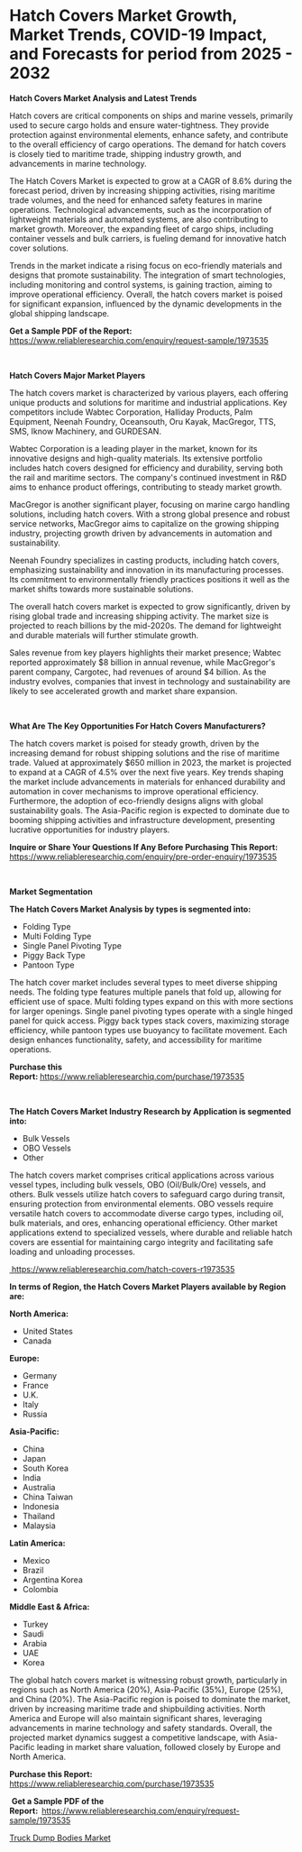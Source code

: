 <p><h1>Hatch Covers Market Growth, Market Trends, COVID-19 Impact, and Forecasts for period from 2025 - 2032</h1></p><p><strong>Hatch Covers Market Analysis and Latest Trends</strong></p>
<p><p>Hatch covers are critical components on ships and marine vessels, primarily used to secure cargo holds and ensure water-tightness. They provide protection against environmental elements, enhance safety, and contribute to the overall efficiency of cargo operations. The demand for hatch covers is closely tied to maritime trade, shipping industry growth, and advancements in marine technology.</p><p>The Hatch Covers Market is expected to grow at a CAGR of 8.6% during the forecast period, driven by increasing shipping activities, rising maritime trade volumes, and the need for enhanced safety features in marine operations. Technological advancements, such as the incorporation of lightweight materials and automated systems, are also contributing to market growth. Moreover, the expanding fleet of cargo ships, including container vessels and bulk carriers, is fueling demand for innovative hatch cover solutions.</p><p>Trends in the market indicate a rising focus on eco-friendly materials and designs that promote sustainability. The integration of smart technologies, including monitoring and control systems, is gaining traction, aiming to improve operational efficiency. Overall, the hatch covers market is poised for significant expansion, influenced by the dynamic developments in the global shipping landscape.</p></p>
<p><strong>Get a Sample PDF of the Report:&nbsp;</strong> <a href="https://www.reliableresearchiq.com/enquiry/request-sample/1973535?utm_campaign=3513&utm_medium=2&utm_source=Github&utm_content=ia&utm_term=11042025&utm_id=hatch-covers">https://www.reliableresearchiq.com/enquiry/request-sample/1973535</a></p>
<p>&nbsp;</p>
<p><strong>Hatch Covers Major Market Players</strong></p>
<p><p>The hatch covers market is characterized by various players, each offering unique products and solutions for maritime and industrial applications. Key competitors include Wabtec Corporation, Halliday Products, Palm Equipment, Neenah Foundry, Oceansouth, Oru Kayak, MacGregor, TTS, SMS, Iknow Machinery, and GURDESAN.</p><p>Wabtec Corporation is a leading player in the market, known for its innovative designs and high-quality materials. Its extensive portfolio includes hatch covers designed for efficiency and durability, serving both the rail and maritime sectors. The company's continued investment in R&D aims to enhance product offerings, contributing to steady market growth.</p><p>MacGregor is another significant player, focusing on marine cargo handling solutions, including hatch covers. With a strong global presence and robust service networks, MacGregor aims to capitalize on the growing shipping industry, projecting growth driven by advancements in automation and sustainability.</p><p>Neenah Foundry specializes in casting products, including hatch covers, emphasizing sustainability and innovation in its manufacturing processes. Its commitment to environmentally friendly practices positions it well as the market shifts towards more sustainable solutions.</p><p>The overall hatch covers market is expected to grow significantly, driven by rising global trade and increasing shipping activity. The market size is projected to reach billions by the mid-2020s. The demand for lightweight and durable materials will further stimulate growth.</p><p>Sales revenue from key players highlights their market presence; Wabtec reported approximately $8 billion in annual revenue, while MacGregor's parent company, Cargotec, had revenues of around $4 billion. As the industry evolves, companies that invest in technology and sustainability are likely to see accelerated growth and market share expansion.</p></p>
<p>&nbsp;</p>
<p><strong>What Are The Key Opportunities For Hatch Covers Manufacturers?</strong></p>
<p><p>The hatch covers market is poised for steady growth, driven by the increasing demand for robust shipping solutions and the rise of maritime trade. Valued at approximately $650 million in 2023, the market is projected to expand at a CAGR of 4.5% over the next five years. Key trends shaping the market include advancements in materials for enhanced durability and automation in cover mechanisms to improve operational efficiency. Furthermore, the adoption of eco-friendly designs aligns with global sustainability goals. The Asia-Pacific region is expected to dominate due to booming shipping activities and infrastructure development, presenting lucrative opportunities for industry players.</p></p>
<p><strong>Inquire or Share Your Questions If Any Before Purchasing This Report:</strong> <a href="https://www.reliableresearchiq.com/enquiry/pre-order-enquiry/1973535?utm_campaign=3513&utm_medium=2&utm_source=Github&utm_content=ia&utm_term=11042025&utm_id=hatch-covers">https://www.reliableresearchiq.com/enquiry/pre-order-enquiry/1973535</a></p>
<p>&nbsp;</p>
<p><strong>Market Segmentation</strong></p>
<p><strong>The Hatch Covers Market Analysis by types is segmented into:</strong></p>
<p><ul><li>Folding Type</li><li>Multi Folding Type</li><li>Single Panel Pivoting Type</li><li>Piggy Back Type</li><li>Pantoon Type</li></ul></p>
<p><p>The hatch cover market includes several types to meet diverse shipping needs. The folding type features multiple panels that fold up, allowing for efficient use of space. Multi folding types expand on this with more sections for larger openings. Single panel pivoting types operate with a single hinged panel for quick access. Piggy back types stack covers, maximizing storage efficiency, while pantoon types use buoyancy to facilitate movement. Each design enhances functionality, safety, and accessibility for maritime operations.</p></p>
<p><strong>Purchase this Report:&nbsp;</strong><a href="https://www.reliableresearchiq.com/purchase/1973535?utm_campaign=3513&utm_medium=2&utm_source=Github&utm_content=ia&utm_term=11042025&utm_id=hatch-covers">https://www.reliableresearchiq.com/purchase/1973535</a></p>
<p>&nbsp;</p>
<p><strong>The Hatch Covers Market Industry Research by Application is segmented into:</strong></p>
<p><ul><li>Bulk Vessels</li><li>OBO Vessels</li><li>Other</li></ul></p>
<p><p>The hatch covers market comprises critical applications across various vessel types, including bulk vessels, OBO (Oil/Bulk/Ore) vessels, and others. Bulk vessels utilize hatch covers to safeguard cargo during transit, ensuring protection from environmental elements. OBO vessels require versatile hatch covers to accommodate diverse cargo types, including oil, bulk materials, and ores, enhancing operational efficiency. Other market applications extend to specialized vessels, where durable and reliable hatch covers are essential for maintaining cargo integrity and facilitating safe loading and unloading processes.</p></p>
<p><a href="https://www.reliableresearchiq.com/hatch-covers-r1973535?utm_campaign=3513&utm_medium=2&utm_source=Github&utm_content=ia&utm_term=11042025&utm_id=hatch-covers">&nbsp;https://www.reliableresearchiq.com/hatch-covers-r1973535</a></p>
<p><strong>In terms of Region, the Hatch Covers Market Players available by Region are:</strong></p>
<p>
    <p> <strong> North America: </strong>
        <ul>
            <li>United States</li>
            <li>Canada</li>
        </ul>
        </p> 
    <p> <strong> Europe: </strong>
        <ul>
            <li>Germany</li>
            <li>France</li>
            <li>U.K.</li>
            <li>Italy</li>
            <li>Russia</li>
        </ul>
        </p> 
    <p> <strong> Asia-Pacific: </strong>
        <ul>
            <li>China</li>
            <li>Japan</li>
            <li>South Korea</li>
            <li>India</li>
            <li>Australia</li>
            <li>China Taiwan</li>
            <li>Indonesia</li>
            <li>Thailand</li>
            <li>Malaysia</li>
        </ul>
        </p> 
    <p> <strong> Latin America: </strong>
        <ul>
            <li>Mexico</li>
            <li>Brazil</li>
            <li>Argentina Korea</li>
            <li>Colombia</li>
        </ul>
        </p> 
    <p> <strong> Middle East & Africa: </strong>
        <ul>
            <li>Turkey</li>
            <li>Saudi</li>
            <li>Arabia</li>
            <li>UAE</li>
            <li>Korea</li>
        </ul>
    </p>
    </p>
<p><p>The global hatch covers market is witnessing robust growth, particularly in regions such as North America (20%), Asia-Pacific (35%), Europe (25%), and China (20%). The Asia-Pacific region is poised to dominate the market, driven by increasing maritime trade and shipbuilding activities. North America and Europe will also maintain significant shares, leveraging advancements in marine technology and safety standards. Overall, the projected market dynamics suggest a competitive landscape, with Asia-Pacific leading in market share valuation, followed closely by Europe and North America.</p></p>
<p><strong>Purchase this Report: </strong><a href="https://www.reliableresearchiq.com/purchase/1973535?utm_campaign=3513&utm_medium=2&utm_source=Github&utm_content=ia&utm_term=11042025&utm_id=hatch-covers">https://www.reliableresearchiq.com/purchase/1973535</a></p>
<p>&nbsp;<strong>Get a Sample PDF of the Report:&nbsp;&nbsp;</strong><a href="https://www.reliableresearchiq.com/enquiry/request-sample/1973535?utm_campaign=3513&utm_medium=2&utm_source=Github&utm_content=ia&utm_term=11042025&utm_id=hatch-covers">https://www.reliableresearchiq.com/enquiry/request-sample/1973535</a></p>
<p><strong></strong></p>
<p><p><a href="https://github.com/samesdufloiw/Market-Research-Report-List-1/blob/main/truck-dump-bodies-market.md?utm_campaign=3513&utm_medium=2&utm_source=Github&utm_content=ia&utm_term=11042025&utm_id=hatch-covers">Truck Dump Bodies Market</a></p></p>